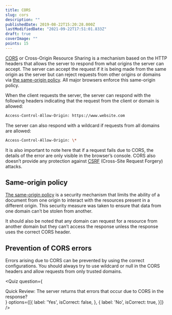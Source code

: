 ```yaml
---
title: CORS
slug: cors
description: ""
publishedDate: 2019-08-22T15:20:28.000Z
lastModifiedDate: "2021-09-22T17:51:01.833Z"
draft: true
coverImage: ""
points: 15
---
```


[CORS](https://developer.mozilla.org/en-US/docs/Web/HTTP/CORS) or Cross-Origin Resource Sharing is a mechanism based on the HTTP headers that allows the server to respond from what origins the server can accept. The server can accept the request if it is being made from the same origin as the server but can reject requests from other origins or domains via [the same-origin policy](https://developer.mozilla.org/en-US/docs/Web/Security/Same-origin_policy). All major browsers enforce this same-origin policy.

When the client requests the server, the server can respond with the following headers indicating that the request from the client or domain is allowed:

```bash
Access-Control-Allow-Origin: https://www.website.com
```

The server can also respond with a wildcard if requests from all domains are allowed:

```bash
Access-Control-Allow-Origin: \*
```

It is also important to note here that if a request fails due to CORS, the details of the error are only visible in the browser’s console. CORS also doesn’t provide any protection against [CSRF](https://developer.mozilla.org/en-US/docs/Glossary/CSRF) (Cross-Site Request Forgery) attacks.

## Same-origin policy

[The same-origin policy](https://developer.mozilla.org/en-US/docs/Web/Security/Same-origin_policy) is a security mechanism that limits the ability of a document from one origin to interact with the resources present in a different origin. This security measure was taken to ensure that data from one domain can’t be stolen from another.

It should also be noted that any domain can request for a resource from another domain but they can’t access the response unless the response uses the correct CORS header.

## Prevention of CORS errors

Errors arising due to CORS can be prevented by using the correct configurations. You should always try to use wildcard or null in the CORS headers and allow requests from only trusted domains.

<Quiz
  question={
    <div><span tw="font-semibold">Quick Review:</span> The server returns that errors that occur due to CORS in the response?</div>
  }
  options={[{
    label: 'Yes',
    isCorrect: false,
  }, {
    label: 'No',
    isCorrect: true,
  }]}
/>
